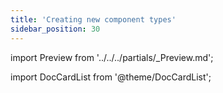 ```yaml
---
title: 'Creating new component types'
sidebar_position: 30
---
```


import Preview from '../../../partials/\_Preview.md';

<Preview />

import DocCardList from '@theme/DocCardList';

<DocCardList />
